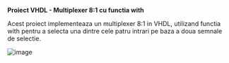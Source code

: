**Proiect VHDL - Multiplexer 8:1 cu functia with**

Acest proiect implementeaza un multiplexer 8:1 in VHDL, utilizand functia with pentru a selecta una dintre cele patru intrari pe baza a doua semnale de selectie.

![image](https://github.com/user-attachments/assets/01324891-96f8-444d-bf98-dadf2a5e3a08)
